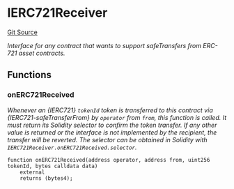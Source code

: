 # IERC721Receiver
[Git Source](https://github.com//Team3dVidyaGames/Contracts/blob/979b23aadc6ba57e24bde02cea0a160d5543b450/src/contracts/flattened/flattened_TCGInventory.sol)

*Interface for any contract that wants to support safeTransfers
from ERC-721 asset contracts.*


## Functions
### onERC721Received

*Whenever an {IERC721} `tokenId` token is transferred to this contract via {IERC721-safeTransferFrom}
by `operator` from `from`, this function is called.
It must return its Solidity selector to confirm the token transfer.
If any other value is returned or the interface is not implemented by the recipient, the transfer will be
reverted.
The selector can be obtained in Solidity with `IERC721Receiver.onERC721Received.selector`.*


```solidity
function onERC721Received(address operator, address from, uint256 tokenId, bytes calldata data)
    external
    returns (bytes4);
```

